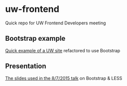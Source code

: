# uw-frontend
Quick repo for UW Frontend Developers meeting

## Bootstrap example
[Quick example of a UW site](uw-demo-site.html) refactored to use Bootstrap

## Presentation
[The slides used in the 8/7/2015 talk](presentation) on Bootstrap & LESS
